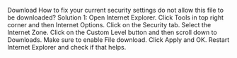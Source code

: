 
Download 
How to fix your current security settings do not allow this file to be downloaded?
Solution 1:
Open Internet Explorer.
Click Tools in top right corner and then Internet Options.
Click on the Security tab.
Select the Internet Zone.
Click on the Custom Level button and then scroll down to Downloads.
Make sure to enable File download.
Click Apply and OK.
Restart Internet Explorer and check if that helps.